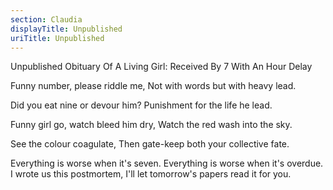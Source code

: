 ```yaml
---
section: Claudia
displayTitle: Unpublished
uriTitle: Unpublished
---
```


Unpublished Obituary Of A Living Girl: Received By 7 With An Hour Delay

Funny number, please riddle me,
Not with words but with heavy lead.

Did you eat nine or devour him?
Punishment for the life he lead.

Funny girl go, watch bleed him dry,
Watch the red wash into the sky.

See the colour coagulate,
Then gate-keep both your collective fate.

Everything is worse when it's seven.
Everything is worse when it's overdue.
I wrote us this postmortem,
I'll let tomorrow's papers read it for you.
